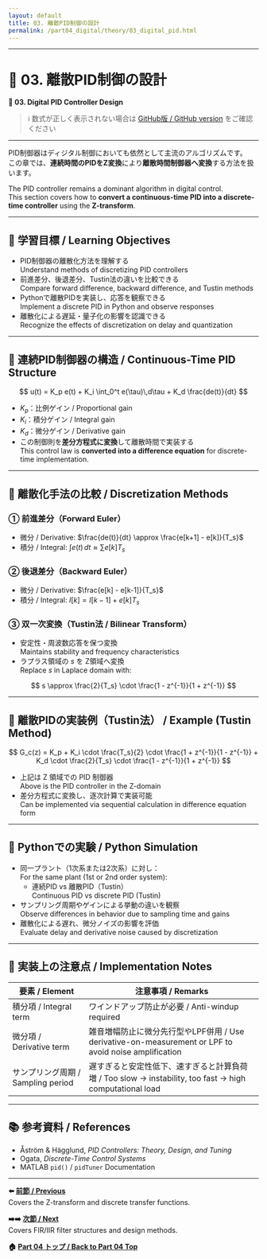 ```yaml
---
layout: default
title: 03. 離散PID制御の設計
permalink: /part04_digital/theory/03_digital_pid.html
---
```


---

# 🧮 03. 離散PID制御の設計  
**🧮 03. Digital PID Controller Design**

> ℹ️ 数式が正しく表示されない場合は [GitHub版 / GitHub version](https://github.com/Samizo-AITL/EduController/blob/main/part04_digital/theory/03_digital_pid.md) をご確認ください

---

PID制御器はディジタル制御においても依然として主流のアルゴリズムです。  
この章では、**連続時間のPIDをZ変換**により**離散時間制御器へ変換**する方法を扱います。

The PID controller remains a dominant algorithm in digital control.  
This section covers how to **convert a continuous-time PID into a discrete-time controller** using the **Z-transform**.

---

## 🎯 学習目標 / Learning Objectives

- PID制御器の離散化方法を理解する  
  Understand methods of discretizing PID controllers  
- 前進差分、後退差分、Tustin法の違いを比較できる  
  Compare forward difference, backward difference, and Tustin methods  
- Pythonで離散PIDを実装し、応答を観察できる  
  Implement a discrete PID in Python and observe responses  
- 離散化による遅延・量子化の影響を認識できる  
  Recognize the effects of discretization on delay and quantization

---

## 🔁 連続PID制御器の構造 / Continuous-Time PID Structure

$$
u(t) = K_p e(t) + K_i \int_0^t e(\tau)\,d\tau + K_d \frac{de(t)}{dt}
$$

- $K_p$：比例ゲイン / Proportional gain  
- $K_i$：積分ゲイン / Integral gain  
- $K_d$：微分ゲイン / Derivative gain  
- この制御則を**差分方程式に変換**して離散時間で実装する  
  This control law is **converted into a difference equation** for discrete-time implementation.

---

## 🔀 離散化手法の比較 / Discretization Methods

### ① 前進差分（Forward Euler）

- 微分 / Derivative: $\frac{de(t)}{dt} \approx \frac{e[k+1] - e[k]}{T_s}$  
- 積分 / Integral: $\int e(t)\,dt \approx \sum e[k] T_s$

### ② 後退差分（Backward Euler）

- 微分 / Derivative: $\frac{e[k] - e[k-1]}{T_s}$  
- 積分 / Integral: $I[k] = I[k-1] + e[k] T_s$

### ③ 双一次変換（Tustin法 / Bilinear Transform）

- 安定性・周波数応答を保つ変換  
  Maintains stability and frequency characteristics  
- ラプラス領域の $s$ を Z領域へ変換  
  Replace $s$ in Laplace domain with:

$$
s \approx \frac{2}{T_s} \cdot \frac{1 - z^{-1}}{1 + z^{-1}}
$$

---

## 🧮 離散PIDの実装例（Tustin法） / Example (Tustin Method)

$$
G_c(z) = K_p + K_i \cdot \frac{T_s}{2} \cdot \frac{1 + z^{-1}}{1 - z^{-1}} + K_d \cdot \frac{2}{T_s} \cdot \frac{1 - z^{-1}}{1 + z^{-1}}
$$

- 上記は Z 領域での PID 制御器  
  Above is the PID controller in the Z-domain  
- 差分方程式に変換し、逐次計算で実装可能  
  Can be implemented via sequential calculation in difference equation form

---

## 🧪 Pythonでの実験 / Python Simulation

- 同一プラント（1次系または2次系）に対し：  
  For the same plant (1st or 2nd order system):
  - 連続PID vs 離散PID（Tustin）  
    Continuous PID vs discrete PID (Tustin)  
- サンプリング周期やゲインによる挙動の違いを観察  
  Observe differences in behavior due to sampling time and gains  
- 離散化による遅れ、微分ノイズの影響を評価  
  Evaluate delay and derivative noise caused by discretization

---

## 🧠 実装上の注意点 / Implementation Notes

| **要素 / Element** | **注意事項 / Remarks** |
|---------------------|------------------------|
| 積分項 / Integral term | ワインドアップ防止が必要 / Anti-windup required |
| 微分項 / Derivative term | 雑音増幅防止に微分先行型やLPF併用 / Use derivative-on-measurement or LPF to avoid noise amplification |
| サンプリング周期 / Sampling period | 遅すぎると安定性低下、速すぎると計算負荷増 / Too slow → instability, too fast → high computational load |

---

## 📚 参考資料 / References

- Åström & Hägglund, *PID Controllers: Theory, Design, and Tuning*  
- Ogata, *Discrete-Time Control Systems*  
- MATLAB `pid()` / `pidTuner` Documentation

---

**⬅️ [前節 / Previous](https://samizo-aitl.github.io/EduController/part04_digital/theory/02_z_transform.html)**  
Covers the Z-transform and discrete transfer functions.

**➡️➡️ [次節 / Next](https://samizo-aitl.github.io/EduController/part04_digital/theory/04_fir_iir_filter.html)**  
Covers FIR/IIR filter structures and design methods.

**🏠 [Part 04 トップ / Back to Part 04 Top](https://samizo-aitl.github.io/EduController/part04_digital/)**
